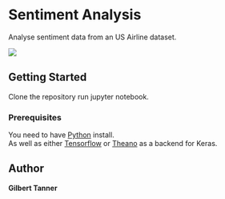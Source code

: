 # Sentiment Analysis

Analyse sentiment data from an US Airline dataset.

![](https://firebasestorage.googleapis.com/v0/b/programmingwithgilbert.appspot.com/o/Videos%2FKeras%20Tutorials%2FSentiment%20Analysis%20with%20an%20RNN%2Fpredictions.png?alt=media&token=8b5560a1-a1d4-4f75-b07e-7dd80c9e6574)

## Getting Started

Clone the repository run jupyter notebook.

### Prerequisites

You need to have [Python](https://www.python.org/) install.  
As well as either [Tensorflow](https://www.tensorflow.org/install/) or [Theano](http://deeplearning.net/software/theano/install.html) as a backend for Keras.  

## Author
 **Gilbert Tanner**
